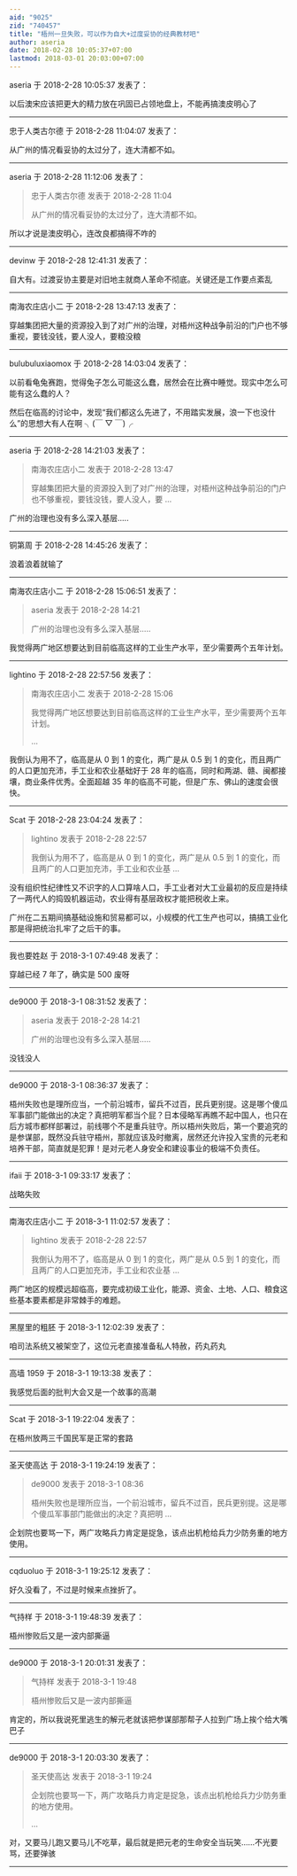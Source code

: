 ```yaml
---
aid: "9025"
zid: "740457"
title: "梧州一旦失败，可以作为自大+过度妥协的经典教材吧"
author: aseria
date: 2018-02-28 10:05:37+07:00
lastmod: 2018-03-01 20:03:00+07:00
---
```


aseria 于 2018-2-28 10:05:37 发表了：

以后澳宋应该把更大的精力放在巩固已占领地盘上，不能再搞澳皮明心了

---

忠于人类古尔德 于 2018-2-28 11:04:07 发表了：

从广州的情况看妥协的太过分了，连大清都不如。

---

aseria 于 2018-2-28 11:12:06 发表了：

> 忠于人类古尔德 发表于 2018-2-28 11:04
>
> 从广州的情况看妥协的太过分了，连大清都不如。

所以才说是澳皮明心，连改良都搞得不咋的

---

devinw 于 2018-2-28 12:41:31 发表了：

自大有。过渡妥协主要是对旧地主就商人革命不彻底。关键还是工作要点紊乱

---

南海农庄店小二 于 2018-2-28 13:47:13 发表了：

穿越集团把大量的资源投入到了对广州的治理，对梧州这种战争前沿的门户也不够重视，要钱没钱，要人没人，要粮没粮

---

bulubuluxiaomox 于 2018-2-28 14:03:04 发表了：

以前看龟兔赛跑，觉得兔子怎么可能这么蠢，居然会在比赛中睡觉。现实中怎么可能有这么蠢的人？

然后在临高的讨论中，发现“我们都这么先进了，不用踏实发展，浪一下也没什么”的思想大有人在啊 ╮(￣ ▽ ￣)╭

---

aseria 于 2018-2-28 14:21:03 发表了：

> 南海农庄店小二 发表于 2018-2-28 13:47
>
> 穿越集团把大量的资源投入到了对广州的治理，对梧州这种战争前沿的门户也不够重视，要钱没钱，要人没人，要 ...

广州的治理也没有多么深入基层.....

---

铜第周 于 2018-2-28 14:45:26 发表了：

浪着浪着就输了

---

南海农庄店小二 于 2018-2-28 15:06:51 发表了：

> aseria 发表于 2018-2-28 14:21
>
> 广州的治理也没有多么深入基层.....

我觉得两广地区想要达到目前临高这样的工业生产水平，至少需要两个五年计划。

---

lightino 于 2018-2-28 22:57:56 发表了：

> 南海农庄店小二 发表于 2018-2-28 15:06
>
> 我觉得两广地区想要达到目前临高这样的工业生产水平，至少需要两个五年计划。
>
> ...

我倒认为用不了，临高是从 0 到 1 的变化，两广是从 0.5 到 1 的变化，而且两广的人口更加充沛，手工业和农业基础好于 28 年的临高，同时和两湖、赣、闽都接壤，商业条件优秀。全面超越 35 年的临高不可能，但是广东、佛山的速度会很快。

---

Scat 于 2018-2-28 23:04:24 发表了：

> lightino 发表于 2018-2-28 22:57
>
> 我倒认为用不了，临高是从 0 到 1 的变化，两广是从 0.5 到 1 的变化，而且两广的人口更加充沛，手工业和农业基 ...

没有组织性纪律性又不识字的人口算啥人口，手工业者对大工业最初的反应是持续了一两代人的捣毁机器运动，农业得有基层政权才能把税收上来。

广州在二五期间搞基础设施和贸易都可以，小规模的代工生产也可以，搞搞工业化那是得把统治扎牢了之后干的事。

---

我也要姓赵 于 2018-3-1 07:49:48 发表了：

穿越已经 7 年了，确实是 500 废呀

---

de9000 于 2018-3-1 08:31:52 发表了：

> aseria 发表于 2018-2-28 14:21
>
> 广州的治理也没有多么深入基层.....

没钱没人

---

de9000 于 2018-3-1 08:36:37 发表了：

梧州失败也是理所应当，一个前沿城市，留兵不过百，民兵更别提。这是哪个傻瓜军事部门能做出的决定？真把明军都当个屁？日本侵略军再瞧不起中国人，也只在后方城市都样部署过，前线哪个不是重兵驻守。所以梧州失败后，第一个要追究的是参谋部，既然没兵驻守梧州，那就应该及时撤离，居然还允许投入宝贵的元老和培养干部，简直就是犯罪！是对元老人身安全和建设事业的极端不负责任。

---

ifaii 于 2018-3-1 09:33:17 发表了：

战略失败

---

南海农庄店小二 于 2018-3-1 11:02:57 发表了：

> lightino 发表于 2018-2-28 22:57
>
> 我倒认为用不了，临高是从 0 到 1 的变化，两广是从 0.5 到 1 的变化，而且两广的人口更加充沛，手工业和农业基 ...

两广地区的规模远超临高，要完成初级工业化，能源、资金、土地、人口、粮食这些基本要素都是非常棘手的难题。

---

黑屋里的粗胚 于 2018-3-1 12:02:39 发表了：

咱司法系统又被架空了，这位元老直接准备私人特赦，药丸药丸

---

高墙 1959 于 2018-3-1 19:13:38 发表了：

我感觉后面的批判大会又是一个故事的高潮

---

Scat 于 2018-3-1 19:22:04 发表了：

在梧州放两三千国民军是正常的套路

---

圣天使高达 于 2018-3-1 19:24:19 发表了：

> de9000 发表于 2018-3-1 08:36
>
> 梧州失败也是理所应当，一个前沿城市，留兵不过百，民兵更别提。这是哪个傻瓜军事部门能做出的决定？真把明 ...

企划院也要骂一下，两广攻略兵力肯定是捉急，该点出机枪给兵力少防务重的地方使用。

---

cqduoluo 于 2018-3-1 19:25:12 发表了：

好久没看了，不过是时候来点挫折了。

---

气持样 于 2018-3-1 19:48:39 发表了：

梧州惨败后又是一波内部撕逼

---

de9000 于 2018-3-1 20:01:31 发表了：

> 气持样 发表于 2018-3-1 19:48
>
> 梧州惨败后又是一波内部撕逼

肯定的，所以我说死里逃生的解元老就该把参谋部那帮子人拉到广场上挨个给大嘴巴子

---

de9000 于 2018-3-1 20:03:30 发表了：

> 圣天使高达 发表于 2018-3-1 19:24
>
> 企划院也要骂一下，两广攻略兵力肯定是捉急，该点出机枪给兵力少防务重的地方使用。
>
> ...

对，又要马儿跑又要马儿不吃草，最后就是把元老的生命安全当玩笑……不光要骂，还要弹骇

---
